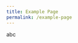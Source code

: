 ```yaml
---
title: Example Page
permalink: /example-page
---
```

<script>console.log('abc');</script>
<p>abc</p>